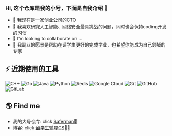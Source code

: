 ### Hi,  这个仓库是我的小号，下面是自我介绍 👋

- 🔭 我现在是一家创业公司的CTO
- 🌱 我喜欢研究人工智能、网络安全最具挑战的问题，同时也会保持coding开发的习惯
- 👯 I’m looking to collaborate on ...
- 🤔 我副业的愿景是帮助在读学生更好的完成学业，也希望你能成为自己领域的专家

## ⚡ 近期使用的工具

![C++](https://img.shields.io/badge/-C++-00599C?style=flat-square&logo=c)
![Go](https://img.shields.io/badge/-go-%23E44D27?style=flat-square&logo=go&logoColor=ffffff)
![Java](https://img.shields.io/badge/-java-E34A86?style=flat-square&logo=java)
![Python](https://img.shields.io/badge/-Python-black?style=flat-square&logo=Python)
![Redis](https://img.shields.io/badge/-Redis-black?style=flat-square&logo=Redis)
![Google Cloud](https://img.shields.io/badge/Google%20Cloud-black?style=flat-square&logo=google-cloud)
![Git](https://img.shields.io/badge/-Git-black?style=flat-square&logo=git)
![GitHub](https://img.shields.io/badge/-GitHub-181717?style=flat-square&logo=github)
![GitLab](https://img.shields.io/badge/-GitLab-FCA121?style=flat-square&logo=gitlab)

## 🌎 Find me
- 我的大号仓库: click [Saferman](https://github.com/Saferman):memo:    
- 博客: click [留学生辅导CS](https://ragdollcoder.github.io/)✍🏾
